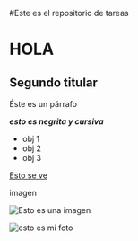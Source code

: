 #Este es el repositorio de tareas

# HOLA

## Segundo titular
Éste es un párrafo

_**esto es negrita y cursiva**_


- obj 1
- obj 2
- obj 3

[Esto se ve](https://www.youtube.com/watch?v=7CDca_GBRGA)

imagen 

![Esto es una imagen](https://ds-images.bolavip.com/news/image/1200/740/?src=https://images.redgol.cl/webp/full/RDG_20230619_RDG_30409_355075850_1416550685744218_7404735637668476920_n-e1687203756469.webp)


![esto es mi foto](gato.png)